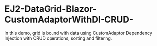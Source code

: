 # EJ2-DataGrid-Blazor-CustomAdaptorWithDI-CRUD-
In this demo, grid is bound with data using CustomAdaptor Dependency Injection with CRUD operations, sorting and filtering.
